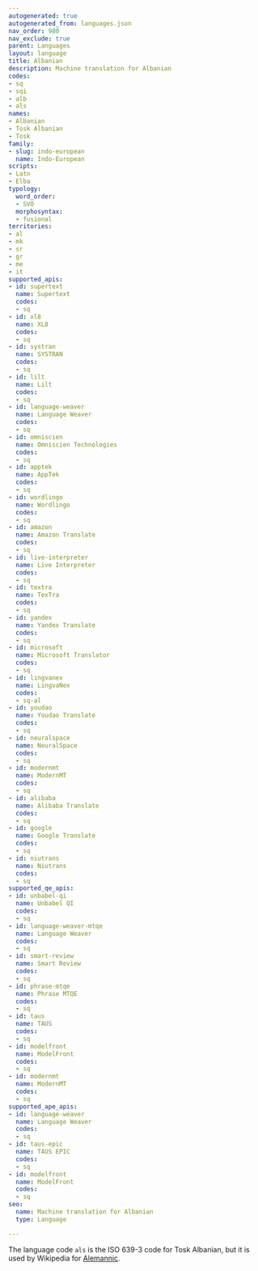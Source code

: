 ```yaml
---
autogenerated: true
autogenerated_from: languages.json
nav_order: 980
nav_exclude: true
parent: Languages
layout: language
title: Albanian
description: Machine translation for Albanian
codes:
- sq
- sqi
- alb
- als
names:
- Albanian
- Tosk Albanian
- Tosk
family:
- slug: indo-european
  name: Indo-European
scripts:
- Latn
- Elba
typology:
  word_order:
  - SVO
  morphosyntax:
  - fusional
territories:
- al
- mk
- sr
- gr
- me
- it
supported_apis:
- id: supertext
  name: Supertext
  codes:
  - sq
- id: xl8
  name: XL8
  codes:
  - sq
- id: systran
  name: SYSTRAN
  codes:
  - sq
- id: lilt
  name: Lilt
  codes:
  - sq
- id: language-weaver
  name: Language Weaver
  codes:
  - sq
- id: omniscien
  name: Omniscien Technologies
  codes:
  - sq
- id: apptek
  name: AppTek
  codes:
  - sq
- id: wordlingo
  name: Wordlingo
  codes:
  - sq
- id: amazon
  name: Amazon Translate
  codes:
  - sq
- id: live-interpreter
  name: Live Interpreter
  codes:
  - sq
- id: textra
  name: TexTra
  codes:
  - sq
- id: yandex
  name: Yandex Translate
  codes:
  - sq
- id: microsoft
  name: Microsoft Translator
  codes:
  - sq
- id: lingvanex
  name: LingvaNex
  codes:
  - sq-al
- id: youdao
  name: Youdao Translate
  codes:
  - sq
- id: neuralspace
  name: NeuralSpace
  codes:
  - sq
- id: modernmt
  name: ModernMT
  codes:
  - sq
- id: alibaba
  name: Alibaba Translate
  codes:
  - sq
- id: google
  name: Google Translate
  codes:
  - sq
- id: niutrans
  name: Niutrans
  codes:
  - sq
supported_qe_apis:
- id: unbabel-qi
  name: Unbabel QI
  codes:
  - sq
- id: language-weaver-mtqe
  name: Language Weaver
  codes:
  - sq
- id: smart-review
  name: Smart Review
  codes:
  - sq
- id: phrase-mtqe
  name: Phrase MTQE
  codes:
  - sq
- id: taus
  name: TAUS
  codes:
  - sq
- id: modelfront
  name: ModelFront
  codes:
  - sq
- id: modernmt
  name: ModernMT
  codes:
  - sq
supported_ape_apis:
- id: language-weaver
  name: Language Weaver
  codes:
  - sq
- id: taus-epic
  name: TAUS EPIC
  codes:
  - sq
- id: modelfront
  name: ModelFront
  codes:
  - sq
seo:
  name: Machine translation for Albanian
  type: Language

---
```

The language code `als` is the ISO 639-3 code for Tosk Albanian, but it is used by Wikipedia for [Alemannic](/alemannic).
